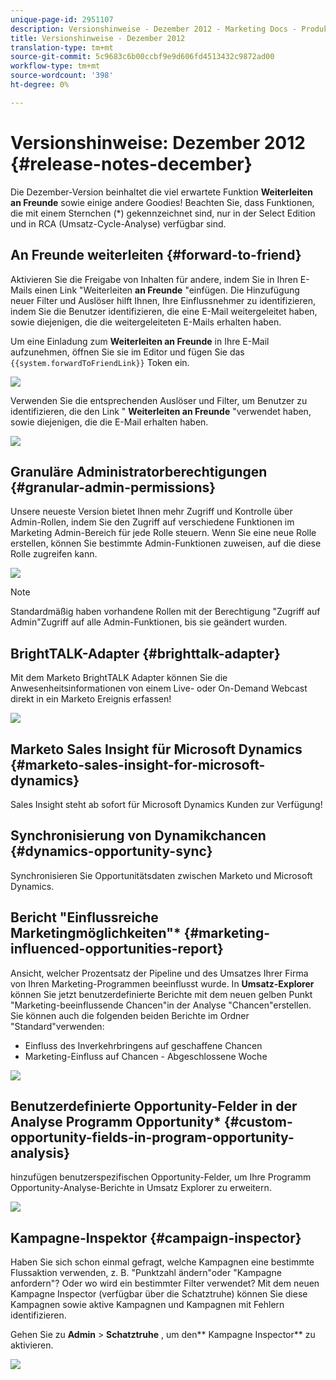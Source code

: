 ```yaml
---
unique-page-id: 2951107
description: Versionshinweise - Dezember 2012 - Marketing Docs - Produktdokumentation
title: Versionshinweise - Dezember 2012
translation-type: tm+mt
source-git-commit: 5c9683c6b00ccbf9e9d606fd4513432c9872ad00
workflow-type: tm+mt
source-wordcount: '398'
ht-degree: 0%

---
```



# Versionshinweise: Dezember 2012 {#release-notes-december}

Die Dezember-Version beinhaltet die viel erwartete Funktion **Weiterleiten an Freunde** sowie einige andere Goodies! Beachten Sie, dass Funktionen, die mit einem Sternchen (*) gekennzeichnet sind, nur in der Select Edition und in RCA (Umsatz-Cycle-Analyse) verfügbar sind.

## An Freunde weiterleiten {#forward-to-friend}

Aktivieren Sie die Freigabe von Inhalten für andere, indem Sie in Ihren E-Mails einen Link &quot;Weiterleiten **an Freunde** &quot;einfügen. Die Hinzufügung neuer Filter und Auslöser hilft Ihnen, Ihre Einflussnehmer zu identifizieren, indem Sie die Benutzer identifizieren, die eine E-Mail weitergeleitet haben, sowie diejenigen, die die weitergeleiteten E-Mails erhalten haben.

Um eine Einladung zum **Weiterleiten an Freunde** in Ihre E-Mail aufzunehmen, öffnen Sie sie im Editor und fügen Sie das `{{system.forwardToFriendLink}}` Token ein.

![](assets/image2014-9-23-10-3a50-3a45.png)

Verwenden Sie die entsprechenden Auslöser und Filter, um Benutzer zu identifizieren, die den Link &quot; **Weiterleiten an Freunde** &quot;verwendet haben, sowie diejenigen, die die E-Mail erhalten haben.

![](assets/image2014-9-23-10-3a50-3a56.png)

## Granuläre Administratorberechtigungen {#granular-admin-permissions}

Unsere neueste Version bietet Ihnen mehr Zugriff und Kontrolle über Admin-Rollen, indem Sie den Zugriff auf verschiedene Funktionen im Marketing Admin-Bereich für jede Rolle steuern. Wenn Sie eine neue Rolle erstellen, können Sie bestimmte Admin-Funktionen zuweisen, auf die diese Rolle zugreifen kann.

![](assets/image2014-9-23-10-3a51-3a18.png)

>[!NOTE]
>
>Standardmäßig haben vorhandene Rollen mit der Berechtigung &quot;Zugriff auf Admin&quot;Zugriff auf alle Admin-Funktionen, bis sie geändert wurden.

## BrightTALK-Adapter {#brighttalk-adapter}

Mit dem Marketo BrightTALK Adapter können Sie die Anwesenheitsinformationen von einem Live- oder On-Demand Webcast direkt in ein Marketo Ereignis erfassen!

![](assets/image2014-9-23-10-3a51-3a31.png)

## Marketo Sales Insight für Microsoft Dynamics {#marketo-sales-insight-for-microsoft-dynamics}

Sales Insight steht ab sofort für Microsoft Dynamics Kunden zur Verfügung!

## Synchronisierung von Dynamikchancen {#dynamics-opportunity-sync}

Synchronisieren Sie Opportunitätsdaten zwischen Marketo und Microsoft Dynamics.

## Bericht &quot;Einflussreiche Marketingmöglichkeiten&quot;* {#marketing-influenced-opportunities-report}

Ansicht, welcher Prozentsatz der Pipeline und des Umsatzes Ihrer Firma von Ihren Marketing-Programmen beeinflusst wurde. In **Umsatz-Explorer** können Sie jetzt benutzerdefinierte Berichte mit dem neuen gelben Punkt &quot;Marketing-beeinflussende Chancen&quot;in der Analyse &quot;Chancen&quot;erstellen. Sie können auch die folgenden beiden Berichte im Ordner &quot;Standard&quot;verwenden:

* Einfluss des Inverkehrbringens auf geschaffene Chancen
* Marketing-Einfluss auf Chancen - Abgeschlossene Woche

![](assets/image2014-9-23-10-3a52-3a11.png)

## Benutzerdefinierte Opportunity-Felder in der Analyse Programm Opportunity* {#custom-opportunity-fields-in-program-opportunity-analysis}

hinzufügen benutzerspezifischen Opportunity-Felder, um Ihre Programm Opportunity-Analyse-Berichte in Umsatz Explorer zu erweitern.

![](assets/image2014-9-23-10-3a52-3a23.png)

## Kampagne-Inspektor {#campaign-inspector}

Haben Sie sich schon einmal gefragt, welche Kampagnen eine bestimmte Flussaktion verwenden, z. B. &quot;Punktzahl ändern&quot;oder &quot;Kampagne anfordern&quot;? Oder wo wird ein bestimmter Filter verwendet? Mit dem neuen Kampagne Inspector (verfügbar über die Schatztruhe) können Sie diese Kampagnen sowie aktive Kampagnen und Kampagnen mit Fehlern identifizieren.

Gehen Sie zu **Admin** > **Schatztruhe** , um den** Kampagne Inspector** zu aktivieren.

![](assets/image2014-9-23-10-3a52-3a39.png)

